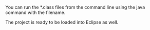 You can run the *.class files from the command line using the java command with the filename.

The project is ready to be loaded into Eclipse as well.
